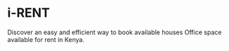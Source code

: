 # i-RENT
Discover an easy and efficient way to book available houses Office space available for rent in Kenya.
